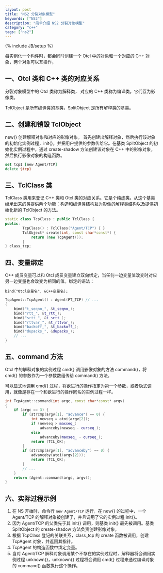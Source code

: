 ```yaml
---
layout: post
title: "NS2 分裂对象模型"
keywords: ["NS2"]
description: "简单介绍 NS2 分裂对象模型"
category: "c++"
tags: ["ns2"]
---
```

{% include JB/setup %}


每实例化一个构件时，都会同时创建一个 Otcl 中的对象和一个对应的 C++ 对象，两个对象可以互操作。

## 一、Otcl 类和 C++ 类的对应关系

分裂对象模型中的 Otcl 类称为解释类， 对应的 C++ 类称为编译类。它们互为影像类。

TclObject 是所有编译类的基类，SplitObject 是所有解释类的基类。

## 二、创建和销毁 TclObject

new{} 创建解释对象和对应的影像对象。
首先创建出解释对象，然后执行该对象的初始化实例过程，init{}，并把用户提供的参数传给它。在基类 SplitObject 的初始化实例过程中，通过 create-shadow 方法创建该对象在 C++ 中的影像对象。然后执行影像对象的构造函数。

```tcl
set tcp1 [new Agent/TCP]
delete $tcp1
```

## 三、TclClass 类

TclClass 类用来登记 C++ 类和 Otcl 类的对应关系。它是个纯虚类。从这个基类继承出来的类提供两个功能：构造和编译类结构互为影像的解释类结构以及提供初始化新的 TclObject 的方法。

```c++
static class TcpClass : public TclClass {
public:
        TcpClass() : TclClass("Agent/TCP") { }
        TclObject* create(int, const char*const*) {
            return (new TcpAgent());
        }
} class_tcp;
```

## 四、变量绑定

C++ 成员变量可以和 Otcl 成员变量建立双向绑定，当任何一边变量值改变时对应另一边变量也会改变为相同的值。绑定的语法：

```
bind("Otcl变量名", &C++变量名);
```

```c++
TcpAgent::TcpAgent() : Agent(PT_TCP) // ...
{
	bind("t_seqno_", &t_seqno_);
	bind("rtt_", &t_rtt_);
	bind("srtt_", &t_srtt_);
	bind("rttvar_", &t_rttvar_);
	bind("backoff_", &t_backoff_);
	bind("dupacks_", &dupacks_);
    // ...
}
```

## 五、command 方法

Otcl 中的解释对象的实例过程 cmd{} 调用影像对象的方法 command()，将 cmd{} 的参数作为一个参数数组传给 command() 方法。

可以显式地调用 cmd{} 过程，将欲进行的操作指定为第一个参数，或者隐式调用，就像是存在一个和欲进行的操作同名的实例过程一样。

```c++
int TcpAgent::command(int argc, const char*const* argv)
{
	if (argc == 3) {
		if (strcmp(argv[1], "advance") == 0) {
			int newseq = atoi(argv[2]);
			if (newseq > maxseq_)
				advanceby(newseq - curseq_);
			else
				advanceby(maxseq_ - curseq_);
			return (TCL_OK);
		}
		if (strcmp(argv[1], "advanceby") == 0) {
			advanceby(atoi(argv[2]));
			return (TCL_OK);
		}
		// ...
	}
	return (Agent::command(argc, argv));
}
```

## 六、实际过程示例

1. 在 NS 开始时，命令行 `new Agent/TCP` 运行，在 new{} 的过程中，一个 Agent/TCP 的解释对象被创建了，并且调用了它的实例过程 init{}。
2. 因为 Agent/TCP 的父类先于其 init{} 调用，则基类 init{} 最先被调用。基类 SplitObject 的 create-shadow 方法负责创建影像对象。
3. 根据 TcpClass 登记的关联关系，class_tcp 的 create 函数被调用，创建 TcpAgent 对象，并返回其指针。
4. TcpAgent 的构造函数中绑定变量。
5. 当对 Agent/TCP 解释对象调用某个不存在的实例过程时，解释器将会调用实例过程 unknown{}，unknown{} 过程将会调用 cmd{} 过程来通过编译对象的 command() 函数执行这个操作。
